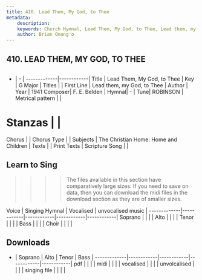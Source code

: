 ```yaml
---
title: 410. Lead Them, My God, to Thee
metadata:
    description: 
    keywords: Church Hymnal, Lead Them, My God, to Thee, Lead them, my God, to Thee, 
    author: Brian Onang'o
---
```



## 410. LEAD THEM, MY GOD, TO THEE

```txt

```

- |   -  |
-------------|------------|
Title | Lead Them, My God, to Thee |
Key | G Major |
Titles |  |
First Line | Lead them, my God, to Thee |
Author | 
Year | 1941
Composer| F. E. Belden |
Hymnal|  - |
Tune| ROBINSON |
Metrical pattern | |
# Stanzas |  |
Chorus |  |
Chorus Type |  |
Subjects | The Christian Home: Home and Children |
Texts |  |
Print Texts | 
Scripture Song |  |
  
## Learn to Sing

>>>> The files available in this section have comparatively large sizes. If you need to save on data, then you can download the midi files in the download section as they are of smaller sizes.

Voice |  Singing Hymnal | Vocalised | unvocalised music |
-------------|------------|------------|------------|------------|
Soprano | | | |
Alto | | | |
Tenor | | | |
Bass | | | |
Choir | | | |

## Downloads

- |  Soprano | Alto | Tenor | Bass |
-------------|------------|------------|------------|------------|
pdf | | | |
midi | | | |
vocalised | | | |
unvolcalised | | | |
singing file | | | |
  